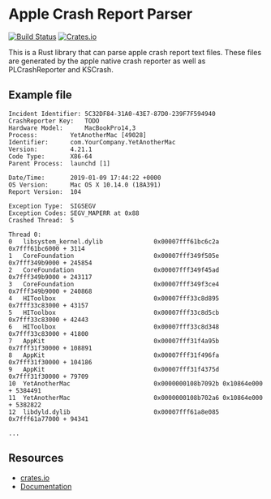# Apple Crash Report Parser

[![Build Status](https://travis-ci.com/getsentry/apple-crash-report-parser.svg?branch=master)](https://travis-ci.org/getsentry/apple-crash-report-parser)
[![Crates.io](https://img.shields.io/crates/v/apple-crash-report-parser.svg?style=flat)](https://crates.io/crates/apple-crash-report-parser)

This is a Rust library that can parse apple crash report text files.  These files
are generated by the apple native crash reporter as well as PLCrashReporter and
KSCrash.

## Example file

```
Incident Identifier: 5C32DF84-31A0-43E7-87D0-239F7F594940
CrashReporter Key:   TODO
Hardware Model:      MacBookPro14,3
Process:         YetAnotherMac [49028]
Identifier:      com.YourCompany.YetAnotherMac
Version:         4.21.1
Code Type:       X86-64
Parent Process:  launchd [1]

Date/Time:       2019-01-09 17:44:22 +0000
OS Version:      Mac OS X 10.14.0 (18A391)
Report Version:  104

Exception Type:  SIGSEGV
Exception Codes: SEGV_MAPERR at 0x88
Crashed Thread:  5

Thread 0:
0   libsystem_kernel.dylib              0x00007fff61bc6c2a 0x7fff61bc6000 + 3114
1   CoreFoundation                      0x00007fff349f505e 0x7fff349b9000 + 245854
2   CoreFoundation                      0x00007fff349f45ad 0x7fff349b9000 + 243117
3   CoreFoundation                      0x00007fff349f3ce4 0x7fff349b9000 + 240868
4   HIToolbox                           0x00007fff33c8d895 0x7fff33c83000 + 43157
5   HIToolbox                           0x00007fff33c8d5cb 0x7fff33c83000 + 42443
6   HIToolbox                           0x00007fff33c8d348 0x7fff33c83000 + 41800
7   AppKit                              0x00007fff31f4a95b 0x7fff31f30000 + 108891
8   AppKit                              0x00007fff31f496fa 0x7fff31f30000 + 104186
9   AppKit                              0x00007fff31f4375d 0x7fff31f30000 + 79709
10  YetAnotherMac                       0x0000000108b7092b 0x10864e000 + 5384491
11  YetAnotherMac                       0x0000000108b702a6 0x10864e000 + 5382822
12  libdyld.dylib                       0x00007fff61a8e085 0x7fff61a77000 + 94341

...
```

## Resources

- [crates.io](https://crates.io/crates/apple-crash-report-parser)
- [Documentation](https://getsentry.github.io/apple-crash-report-parser)
